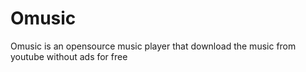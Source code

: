 # Omusic
Omusic is an opensource music player that download the music from youtube without ads for free
